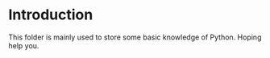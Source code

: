 # Introduction
This folder is mainly used to store some basic knowledge of Python.
Hoping help you.
